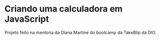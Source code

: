 #  Criando uma calculadora em JavaScript

Projeto feito na mentoria da Diana Martine do bootcamp da TakeBlip da DIO.



